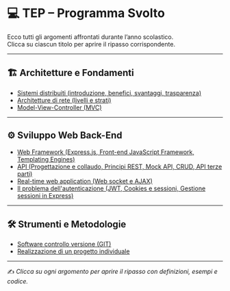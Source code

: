 # 💻 TEP – Programma Svolto

Ecco tutti gli argomenti affrontati durante l’anno scolastico.  
Clicca su ciascun titolo per aprire il ripasso corrispondente.

---

## 🏗️ Architetture e Fondamenti

- [Sistemi distribuiti (introduzione, benefici, svantaggi, trasparenza)](./Sistemi_Distribuiti.md)
- [Architetture di rete (livelli e strati)](./Architetture_Rete.md)
- [Model-View-Controller (MVC)](./MVC.md)

---

## ⚙️ Sviluppo Web Back-End

- [Web Framework (Express.js, Front-end JavaScript Framework, Templating Engines)](./Web_Frameworks.md)
- [API (Progettazione e collaudo, Principi REST, Mock API, CRUD, API terze parti)](./API_Design.md)
- [Real-time web application (Web socket e AJAX)](./Real_Time_Web.md)
- [Il problema dell'autenticazione (JWT, Cookies e sessioni, Gestione sessioni in Express)](./Autenticazione.md)

---

## 🛠️ Strumenti e Metodologie

- [Software controllo versione (GIT)](./GIT.md)
- [Realizzazione di un progetto individuale](./Progetto_Individuale.md)

---

✍️ *Clicca su ogni argomento per aprire il ripasso con definizioni, esempi e codice.*
